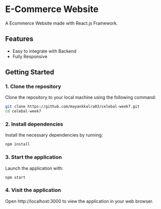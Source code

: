 # E-Commerce Website

A Ecommerce Website made with React.js Framework.

## Features

- Easy to integrate with Backend
- Fully Responsive

## Getting Started

### 1. Clone the repository

Clone the repository to your local machine using the following command:

```sh
git clone https://github.com/mayankkalra03/celebal-week7.git
cd celebal-week7
```

### 2. Install dependencies

Install the necessary dependencies by running:

```sh
npm install
```

### 3. Start the application

Launch the application with:

```sh
npm start
```

### 4. Visit the application

Open http://localhost:3000 to view the application in your web browser.
